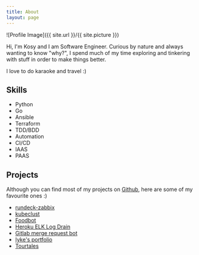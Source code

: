 ```yaml
---
title: About
layout: page
---
```

![Profile Image]({{ site.url }}/{{ site.picture }})

<p>Hi, I'm Kosy and I am Software Engineer. Curious by nature and always wanting to know "why?", I spend much of my time exploring and tinkering with stuff in order to make things better.</p>

<p>I love to do karaoke and travel :)</p>

<h2>Skills</h2>

<ul class="skill-list">
	<li>Python</li>
	<li>Go</li>
	<li>Ansible</li>
	<li>Terraform</li>
	<li>TDD/BDD</li>
	<li>Automation</li>
	<li>CI/CD</li>
	<li>IAAS</li>
	<li>PAAS</li>
</ul>

<h2>Projects</h2>
<p>Although you can find most of my projects on <a href="https://github.com/kosyfrances">Github</a>, here are some of my favourite ones :)</p>

<ul>
	<li><a href="https://github.com/kosyfrances/rundeck-zabbix">rundeck-zabbix</a></li>
	<li><a href="https://github.com/kosyfrances/kubeclust">kubeclust</a></li>
	<li><a href="https://github.com/kosyfrances/food-bot-review/">Foodbot</a></li>
	<li><a href="https://github.com/kosyfrances/heroku_log_drain_elk_stack/">Heroku ELK Log Drain</a></li>
	<li><a href="https://github.com/kosyfrances/gitlab_mr_bot">Gitlab merge request bot</a></li>
	<li><a href="http://iykeanyanwu.com/">Iyke's portfolio</a></li>
	<li><a href="http://kosyfrances.github.io/tourtales-prototype/">Tourtales</a></li>
</ul>

